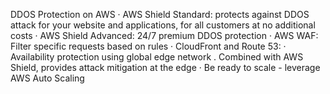 DDOS Protection on AWS
· AWS Shield Standard: protects against DDOS attack for your website and applications, for all customers at no additional costs
· AWS Shield Advanced: 24/7 premium DDOS protection
· AWS WAF: Filter specific requests based on rules
· CloudFront and Route 53:
· Availability protection using global edge network
. Combined with AWS Shield, provides attack mitigation at the edge
· Be ready to scale - leverage AWS Auto Scaling
